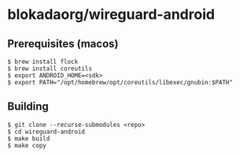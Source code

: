 # blokadaorg/wireguard-android

## Prerequisites (macos)

```
$ brew install flock 
$ brew install coreutils
$ export ANDROID_HOME=<sdk>
$ export PATH="/opt/homebrew/opt/coreutils/libexec/gnubin:$PATH"
```

## Building

```
$ git clone --recurse-submodules <repo>
$ cd wireguard-android
$ make build
$ make copy
```
